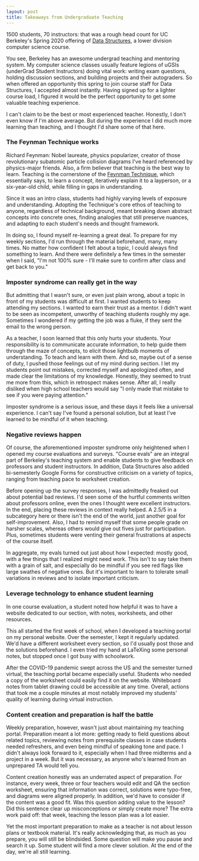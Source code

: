 ```yaml
---
layout: post
title: Takeaways from Undergraduate Teaching
---
```


1500 students, 70 instructors: that was a rough head count for UC Berkeley's Spring 2020 offering of [Data Structures](https://inst.eecs.berkeley.edu/~cs61b/sp20/), a lower division computer science course.

You see, Berkeley has an awesome undergrad teaching and mentoring system. My computer science classes usually feature legions of uGSIs (underGrad Student Instructors) doing vital work: writing exam questions, holding discussion sections, and building projects and their autograders. So when offered an opportunity this spring to join course staff for Data Structures, I accepted almost instantly. Having signed up for a lighter course load, I figured it would be the perfect opportunity to get some valuable teaching experience. 

I can't claim to be the best or most experienced teacher. Honestly, I don't even know if I'm above average. But during the experience I did much more learning than teaching, and I thought I'd share some of that here.

### The Feynman Technique works
Richard Feynman: Nobel laureate, physics popularizer, creator of those revolutionary subatomic particle collision diagrams I've heard referenced by physics-major friends. Also, a firm believer that teaching is the best way to learn. Teaching is the cornerstone of the [Feynman Technique](https://www.youtube.com/watch?v=FrNqSLPaZLc), which essentially says, to learn a concept, iteratively explain it to a layperson, or a six-year-old child, while filling in gaps in understanding.

Since it was an intro class, students had highly varying levels of exposure and understanding. Adopting the Technique's core ethos of teaching to anyone, regardless of technical background, meant breaking down abstract concepts into concrete ones, finding analogies that still preserve nuances, and adapting to each student's needs and thought framework. 

In doing so, I found myself re-learning a great deal. To prepare for my weekly sections, I'd run through the material beforehand, many, many times. No matter how confident I felt about a topic, I could always find something to learn. And there were definitely a few times in the semester when I said, "I'm not 100% sure - I'll make sure to confirm after class and get back to you." 

### Imposter syndrome can really get in the way
But admitting that I wasn't sure, or even just plain wrong, about a topic in front of my students was difficult at first. I wanted students to keep attending my sections. I wanted to earn their trust as a mentor. I didn't want to be seen as incompetent, unworthy of teaching students roughly my age. Sometimes I wondered if my getting the job was a fluke, if they sent the email to the wrong person.

As a teacher, I soon learned that this only hurts your students. Your responsibility is to communicate accurate information, to help guide them through the maze of concepts, to elicit those lightbulb moments of understanding. To teach and learn with them. And so, maybe out of a sense of duty, I pushed those feelings out of my mind during section. I let my students point out mistakes, corrected myself and apologized often, and made clear the limitations of my knowledge. Honestly, they seemed to trust me more from this, which in retrospect makes sense. After all, I really disliked when high school teachers would say "I only made that mistake to see if you were paying attention."

Imposter syndrome is a serious issue, and these days it feels like a universal experience. I can't say I've found a personal solution, but at least I've learned to be mindful of it when teaching. 

### Negative reviews happen
Of course, the aforementioned imposter syndrome only heightened when I opened my course evaluations and surveys. "Course evals" are an integral part of Berkeley's teaching system and enable students to give feedback on professors and student instructors. In addition, Data Structures also added bi-semesterly Google Forms for constructive criticism on a variety of topics, ranging from teaching pace to worksheet creation. 

Before opening up the survey responses, I was admittedly freaked out about potential bad reviews. I'd seen some of the hurtful comments written about professors online, even the ones I thought were excellent instructors. In the end, placing these reviews in context really helped. A 2.5/5 in a subcategory here or there isn't the end of the world, just another goal for self-improvement. Also, I had to remind myself that some people grade on harsher scales, whereas others would give out fives just for participation. Plus, sometimes students were venting their general frustrations at aspects of the course itself. 

In aggregate, my evals turned out just about how I expected: mostly good, with a few things that I realized might need work. This isn't to say take them with a grain of salt, and especially do be mindful if you see red flags like large swathes of negative ones. But it's important to learn to tolerate small variations in reviews and to isolate important criticism.

### Leverage technology to enhance student learning
In one course evaluation, a student noted how helpful it was to have a website dedicated to our section, with notes, worksheets, and other resources. 

This all started the first week of school, when I developed a teaching portal on my personal website. Over the semester, I kept it regularly updated. We'd have a different worksheet every section, so I'd usually post those and the solutions beforehand. I even tried my hand at LaTeXing some personal notes, but stopped once I got busy with schoolwork.

After the COVID-19 pandemic swept across the US and the semester turned virtual, the teaching portal became especially useful. Students who needed a copy of the worksheet could easily find it on the website. Whiteboard notes from tablet drawing could be accessible at any time. Overall, actions that took me a couple minutes at most notably improved my students' quality of learning during virtual instruction.

### Content creation and preparation is half the battle
Weekly preparation, however, wasn't just about maintaining my teaching portal. Preparation meant a lot more: getting ready to field questions about related topics, reviewing notes from prerequisite classes in case students needed refreshers, and even being mindful of speaking tone and pace. I didn't always look forward to it, especially when I had three midterms and a project in a week. But it was necessary, as anyone who's learned from an unprepared TA would tell you.

Content creation honestly was an underrated aspect of preparation. For instance, every week, three or four teachers would edit and QA the section worksheet, ensuring that information was correct, solutions were typo-free, and diagrams were aligned properly. In addition, we'd have to consider if the content was a good fit. Was this question adding value to the lesson? Did this sentence clear up misconceptions or simply create more? The extra work paid off: that week, teaching the lesson plan was a lot easier.

Yet the most important preparation to make as a teacher is not about lesson plans or textbook material. It's really acknowledging that, as much as you prepare, you will still be blindsided. Some question will make you pause and search it up. Some student will find a more clever solution. At the end of the day, we're all still learning.
